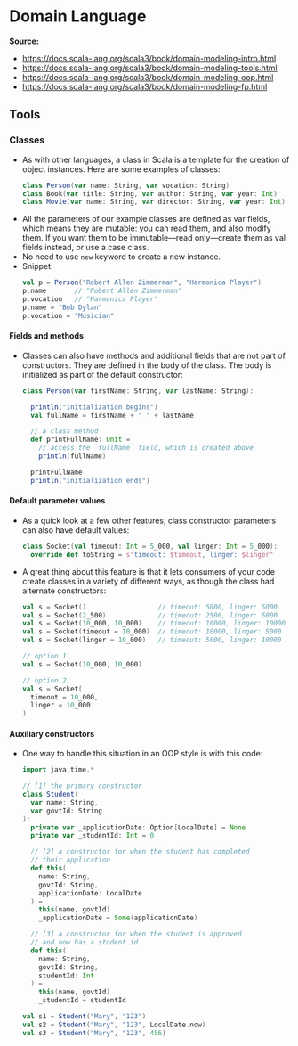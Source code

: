 # Domain Language

**Source:**

- https://docs.scala-lang.org/scala3/book/domain-modeling-intro.html
- https://docs.scala-lang.org/scala3/book/domain-modeling-tools.html
- https://docs.scala-lang.org/scala3/book/domain-modeling-oop.html
- https://docs.scala-lang.org/scala3/book/domain-modeling-fp.html

## Tools

### Classes

- As with other languages, a class in Scala is a template for the creation of object instances. Here are some examples of classes:
  ```scala
  class Person(var name: String, var vocation: String)
  class Book(var title: String, var author: String, var year: Int)
  class Movie(var name: String, var director: String, var year: Int)
  ```
- All the parameters of our example classes are defined as var fields, which means they are mutable: you can read them, and also modify them. If you want them to be immutable—read only—create them as val fields instead, or use a case class.
- No need to use `new` keyword to create a new instance.
- Snippet:
  ```scala
  val p = Person("Robert Allen Zimmerman", "Harmonica Player")
  p.name       // "Robert Allen Zimmerman"
  p.vocation   // "Harmonica Player"
  p.name = "Bob Dylan"
  p.vocation = "Musician"
  ```

#### Fields and methods

- Classes can also have methods and additional fields that are not part of constructors. They are defined in the body of the class. The body is initialized as part of the default constructor:

  ```scala
  class Person(var firstName: String, var lastName: String):

    println("initialization begins")
    val fullName = firstName + " " + lastName

    // a class method
    def printFullName: Unit =
      // access the `fullName` field, which is created above
      println(fullName)

    printFullName
    println("initialization ends")
  ```

#### Default parameter values

- As a quick look at a few other features, class constructor parameters can also have default values:
  ```scala
  class Socket(val timeout: Int = 5_000, val linger: Int = 5_000):
    override def toString = s"timeout: $timeout, linger: $linger"
  ```
- A great thing about this feature is that it lets consumers of your code create classes in a variety of different ways, as though the class had alternate constructors:

  ```scala
  val s = Socket()                  // timeout: 5000, linger: 5000
  val s = Socket(2_500)             // timeout: 2500, linger: 5000
  val s = Socket(10_000, 10_000)    // timeout: 10000, linger: 10000
  val s = Socket(timeout = 10_000)  // timeout: 10000, linger: 5000
  val s = Socket(linger = 10_000)   // timeout: 5000, linger: 10000

  // option 1
  val s = Socket(10_000, 10_000)

  // option 2
  val s = Socket(
    timeout = 10_000,
    linger = 10_000
  )
  ```

#### Auxiliary constructors

- One way to handle this situation in an OOP style is with this code:

  ```scala
  import java.time.*

  // [1] the primary constructor
  class Student(
    var name: String,
    var govtId: String
  ):
    private var _applicationDate: Option[LocalDate] = None
    private var _studentId: Int = 0

    // [2] a constructor for when the student has completed
    // their application
    def this(
      name: String,
      govtId: String,
      applicationDate: LocalDate
    ) =
      this(name, govtId)
      _applicationDate = Some(applicationDate)

    // [3] a constructor for when the student is approved
    // and now has a student id
    def this(
      name: String,
      govtId: String,
      studentId: Int
    ) =
      this(name, govtId)
      _studentId = studentId

  val s1 = Student("Mary", "123")
  val s2 = Student("Mary", "123", LocalDate.now)
  val s3 = Student("Mary", "123", 456)
  ```
